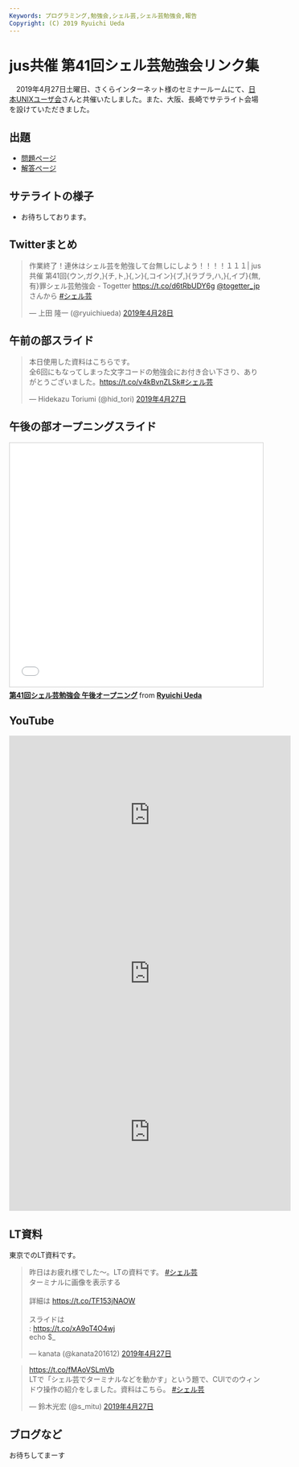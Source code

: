 ```yaml
---
Keywords: プログラミング,勉強会,シェル芸,シェル芸勉強会,報告
Copyright: (C) 2019 Ryuichi Ueda
---
```


# jus共催 第41回シェル芸勉強会リンク集

　2019年4月27日土曜日、さくらインターネット様のセミナールームにて、[日本UNIXユーザ会](https://www.jus.or.jp/)さんと共催いたしました。また、大阪、長崎でサテライト会場を設けていただきました。

## 出題

* [問題ページ](/?post=20190216_shellgei_41_q)
* [解答ページ](/?post=20190216_shellgei_41)

## サテライトの様子

* お待ちしております。

## Twitterまとめ

<blockquote class="twitter-tweet" data-lang="ja"><p lang="ja" dir="ltr">作業終了！連休はシェル芸を勉強して台無しにしよう！！！！１１１| jus共催 第41回{ウン,ガク,}{チ,ト,}{,ン}{,コイン}{ブ,}{ラブラ,ハ,}{,イブ}{無,有}罪シェル芸勉強会 - Togetter <a href="https://t.co/d6tRbUDY6g">https://t.co/d6tRbUDY6g</a> <a href="https://twitter.com/togetter_jp?ref_src=twsrc%5Etfw">@togetter_jp</a>さんから <a href="https://twitter.com/hashtag/%E3%82%B7%E3%82%A7%E3%83%AB%E8%8A%B8?src=hash&amp;ref_src=twsrc%5Etfw">#シェル芸</a></p>&mdash; 上田 隆一 (@ryuichiueda) <a href="https://twitter.com/ryuichiueda/status/1122422310739120128?ref_src=twsrc%5Etfw">2019年4月28日</a></blockquote>
<script async src="https://platform.twitter.com/widgets.js" charset="utf-8"></script>



## 午前の部スライド

<blockquote class="twitter-tweet" data-lang="ja"><p lang="ja" dir="ltr">本日使用した資料はこちらです。<br>全6回にもなってしまった文字コードの勉強会にお付き合い下さり、ありがとうございました。<a href="https://t.co/v4kBvnZLSk">https://t.co/v4kBvnZLSk</a><a href="https://twitter.com/hashtag/%E3%82%B7%E3%82%A7%E3%83%AB%E8%8A%B8?src=hash&amp;ref_src=twsrc%5Etfw">#シェル芸</a></p>&mdash; Hidekazu Toriumi (@hid_tori) <a href="https://twitter.com/hid_tori/status/1121989092382633984?ref_src=twsrc%5Etfw">2019年4月27日</a></blockquote>
<script async src="https://platform.twitter.com/widgets.js" charset="utf-8"></script>


## 午後の部オープニングスライド

<iframe src="//www.slideshare.net/slideshow/embed_code/key/G2qOxic5CeSgVZ" width="595" height="485" frameborder="0" marginwidth="0" marginheight="0" scrolling="no" style="border:1px solid #CCC; border-width:1px; margin-bottom:5px; max-width: 100%;" allowfullscreen> </iframe> <div style="margin-bottom:5px"> <strong> <a href="//www.slideshare.net/ryuichiueda/41-142615260" title="第41回シェル芸勉強会 午後オープニング" target="_blank">第41回シェル芸勉強会 午後オープニング</a> </strong> from <strong><a href="https://www.slideshare.net/ryuichiueda" target="_blank">Ryuichi Ueda</a></strong> </div>

## YouTube

<iframe width="560" height="315" src="https://www.youtube.com/embed/3OSJlfPag4A" frameborder="0" allow="accelerometer; autoplay; encrypted-media; gyroscope; picture-in-picture" allowfullscreen></iframe>

<iframe width="560" height="315" src="https://www.youtube.com/embed/I-dX6FeI-jM" frameborder="0" allow="accelerometer; autoplay; encrypted-media; gyroscope; picture-in-picture" allowfullscreen></iframe>

<iframe width="560" height="315" src="https://www.youtube.com/embed/FxTJot6iCzk" frameborder="0" allow="accelerometer; autoplay; encrypted-media; gyroscope; picture-in-picture" allowfullscreen></iframe>

## LT資料

東京でのLT資料です。

<blockquote class="twitter-tweet" data-lang="ja"><p lang="ja" dir="ltr">昨日はお疲れ様でした～。LTの資料です。 <a href="https://twitter.com/hashtag/%E3%82%B7%E3%82%A7%E3%83%AB%E8%8A%B8?src=hash&amp;ref_src=twsrc%5Etfw">#シェル芸</a><br>ターミナルに画像を表示する<br><br>詳細は <a href="https://t.co/TF153jNAOW">https://t.co/TF153jNAOW</a><br><br>スライドは<br>: <a href="https://t.co/xA9oT4O4wj">https://t.co/xA9oT4O4wj</a><br>echo $_</p>&mdash; kanata (@kanata201612) <a href="https://twitter.com/kanata201612/status/1122280666589040640?ref_src=twsrc%5Etfw">2019年4月27日</a></blockquote>
<script async src="https://platform.twitter.com/widgets.js" charset="utf-8"></script>

<blockquote class="twitter-tweet" data-lang="ja"><p lang="ja" dir="ltr"><a href="https://t.co/fMAoVSLmVb">https://t.co/fMAoVSLmVb</a><br>LTで「シェル芸でターミナルなどを動かす」という題で、CUIでのウィンドウ操作の紹介をしました。資料はこちら。  <a href="https://twitter.com/hashtag/%E3%82%B7%E3%82%A7%E3%83%AB%E8%8A%B8?src=hash&amp;ref_src=twsrc%5Etfw">#シェル芸</a></p>&mdash; 鈴木光宏 (@s_mitu) <a href="https://twitter.com/s_mitu/status/1122072717946056704?ref_src=twsrc%5Etfw">2019年4月27日</a></blockquote>
<script async src="https://platform.twitter.com/widgets.js" charset="utf-8"></script>

## ブログなど

お待ちしてまーす
